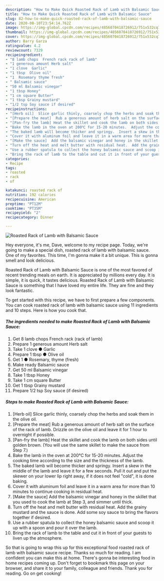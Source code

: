 ```yaml
---
description: "How to Make Quick Roasted Rack of Lamb with Balsamic Sauce"
title: "How to Make Quick Roasted Rack of Lamb with Balsamic Sauce"
slug: 82-how-to-make-quick-roasted-rack-of-lamb-with-balsamic-sauce
date: 2020-08-10T23:54:14.762Z
image: https://img-global.cpcdn.com/recipes/4856070418726912/751x532cq70/roasted-rack-of-lamb-with-balsamic-sauce-recipe-main-photo.jpg
thumbnail: https://img-global.cpcdn.com/recipes/4856070418726912/751x532cq70/roasted-rack-of-lamb-with-balsamic-sauce-recipe-main-photo.jpg
cover: https://img-global.cpcdn.com/recipes/4856070418726912/751x532cq70/roasted-rack-of-lamb-with-balsamic-sauce-recipe-main-photo.jpg
author: Barry Garza
ratingvalue: 4.2
reviewcount: 7329
recipeingredient:
- "8 lamb chops  French rack rack of lamb"
- "1 generous amount Herb salt"
- "1 clove  Garlic"
- "1 tbsp  Olive oil"
- "1  Rosemary thyme fresh"
- " Balsamic sauce"
- "50 ml Balsamic vinegar"
- "1 tbsp Honey"
- "1 cm square Butter"
- "1 tbsp Grainy mustard"
- "1/2 tsp Soy sauce if desired"
recipeinstructions:
- "[Herb oil]  Slice garlic thinly, coarsely chop the herbs and soak them in the olive oil."
- "[Prepare the meat]  Rub a generous amount of herb salt on the surface of the rack of lamb.  Drizzle on the olive oil and leave it for 1 hour to overnight if possible."
- "[Pan-fry the lamb] Heat the skillet and cook the lamb on both sides until golden brown. (You will use the same skillet to make the sauce from Step 7.)"
- "Bake the lamb in the oven at 200℃ for 15-20 minutes.  Adjust the cooking time according to the size and the thickness of the lamb."
- "The baked lamb will become thicker and springy.  Insert a skew in the middle of the lamb and leave it for a few seconds.  Pull it out and put the skewer on your lower lip right away, if it does not feel &#34;cold&#34;, it is done baking."
- "Cover it with aluminum foil and leave it in a warm area for more than 10 minutes to continue cooking in residual heat."
- "[Make the sauce]  Add the balsamic vinegar and honey in the skillet that you used to cook the lamb at Step 3, and simmer until thick."
- "Turn off the heat and melt butter with residual heat.  Add the grainy mustard and the sauce is done.  Add some soy sauce to bring the flavors together if desired."
- "Use a rubber spatula to collect the honey balsamic sauce and scoop it up with a spoon and pour it over the lamb."
- "Bring the rack of lamb to the table and cut it in front of your guests to liven up the atmosphere."
categories:
- Recipe
tags:
- roasted
- rack
- of

katakunci: roasted rack of 
nutrition: 192 calories
recipecuisine: American
preptime: "PT12M"
cooktime: "PT35M"
recipeyield: "2"
recipecategory: Dinner

---
```



![Roasted Rack of Lamb with Balsamic Sauce](https://img-global.cpcdn.com/recipes/4856070418726912/751x532cq70/roasted-rack-of-lamb-with-balsamic-sauce-recipe-main-photo.jpg)

Hey everyone, it's me, Dave, welcome to my recipe page. Today, we're going to make a special dish, roasted rack of lamb with balsamic sauce. One of my favorites. This time, I'm gonna make it a bit unique. This is gonna smell and look delicious.



Roasted Rack of Lamb with Balsamic Sauce is one of the most favored of recent trending meals on earth. It is appreciated by millions every day. It is simple, it is quick, it tastes delicious. Roasted Rack of Lamb with Balsamic Sauce is something that I have loved my entire life. They are fine and they look fantastic.


To get started with this recipe, we have to first prepare a few components. You can cook roasted rack of lamb with balsamic sauce using 11 ingredients and 10 steps. Here is how you cook that.

<!--inarticleads1-->

##### The ingredients needed to make Roasted Rack of Lamb with Balsamic Sauce:

1. Get 8 lamb chops  French rack (rack of lamb)
1. Prepare 1 generous amount Herb salt
1. Take 1 clove ● Garlic
1. Prepare 1 tbsp ● Olive oil
1. Get 1 ● Rosemary, thyme (fresh)
1. Make ready  Balsamic sauce
1. Get 50 ml Balsamic vinegar
1. Take 1 tbsp Honey
1. Take 1 cm square Butter
1. Get 1 tbsp Grainy mustard
1. Prepare 1/2 tsp Soy sauce (if desired)




<!--inarticleads2-->

##### Steps to make Roasted Rack of Lamb with Balsamic Sauce:

1. [Herb oil]  Slice garlic thinly, coarsely chop the herbs and soak them in the olive oil.
1. [Prepare the meat]  Rub a generous amount of herb salt on the surface of the rack of lamb.  Drizzle on the olive oil and leave it for 1 hour to overnight if possible.
1. [Pan-fry the lamb] Heat the skillet and cook the lamb on both sides until golden brown. (You will use the same skillet to make the sauce from Step 7.)
1. Bake the lamb in the oven at 200℃ for 15-20 minutes.  Adjust the cooking time according to the size and the thickness of the lamb.
1. The baked lamb will become thicker and springy.  Insert a skew in the middle of the lamb and leave it for a few seconds.  Pull it out and put the skewer on your lower lip right away, if it does not feel &#34;cold&#34;, it is done baking.
1. Cover it with aluminum foil and leave it in a warm area for more than 10 minutes to continue cooking in residual heat.
1. [Make the sauce]  Add the balsamic vinegar and honey in the skillet that you used to cook the lamb at Step 3, and simmer until thick.
1. Turn off the heat and melt butter with residual heat.  Add the grainy mustard and the sauce is done.  Add some soy sauce to bring the flavors together if desired.
1. Use a rubber spatula to collect the honey balsamic sauce and scoop it up with a spoon and pour it over the lamb.
1. Bring the rack of lamb to the table and cut it in front of your guests to liven up the atmosphere.




So that is going to wrap this up for this exceptional food roasted rack of lamb with balsamic sauce recipe. Thanks so much for reading. I am confident you can make this at home. There's gonna be interesting food in home recipes coming up. Don't forget to bookmark this page on your browser, and share it to your family, colleague and friends. Thank you for reading. Go on get cooking!
